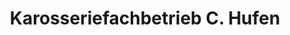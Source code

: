 ---
title: "Karosseriefachbetrieb C. Hufen"
url: /bochum/karosseriefachbetrieb-c-hufen/
shop: Autowerkstatt
---
